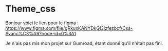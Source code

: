# Theme_css

Bonjour voici le lien pour le figma :
https://www.figma.com/file/gRkuxKANYDkGI3Izfezbcf/Css-Avanc%C3%A9?node-id=0%3A1

Je n'ais pas mis mon projet sur Gumroad, étant donné qu'il n'était pas fini.
